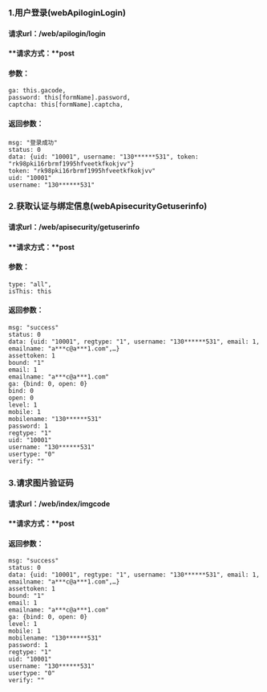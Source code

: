 ### 1.用户登录(webApiloginLogin)
#### **请求url：**/web/apilogin/login
#### **请求方式：**post
#### **参数：**
    ga: this.gacode,
    password: this[formName].password,
    captcha: this[formName].captcha,
#### **返回参数：**
    msg: "登录成功"
    status: 0
    data: {uid: "10001", username: "130******531", token: "rk98pki16rbrmf1995hfveetkfkokjvv"}
    token: "rk98pki16rbrmf1995hfveetkfkokjvv"
    uid: "10001"
    username: "130******531"

### 2.获取认证与绑定信息(webApisecurityGetuserinfo)
#### **请求url：**/web/apisecurity/getuserinfo
#### **请求方式：**post
#### **参数：**
    type: "all",
    isThis: this
#### **返回参数：**
    msg: "success"
    status: 0
    data: {uid: "10001", regtype: "1", username: "130******531", email: 1, emailname: "a***c@a***1.com",…}
    assettoken: 1
    bound: "1"
    email: 1
    emailname: "a***c@a***1.com"
    ga: {bind: 0, open: 0}
    bind: 0
    open: 0
    level: 1
    mobile: 1
    mobilename: "130******531"
    password: 1
    regtype: "1"
    uid: "10001"
    username: "130******531"
    usertype: "0"
    verify: ""
   
### 3.请求图片验证码
#### **请求url：**/web/index/imgcode
#### **请求方式：**post
#### **返回参数：**
    msg: "success"
    status: 0
    data: {uid: "10001", regtype: "1", username: "130******531", email: 1, emailname: "a***c@a***1.com",…}
    assettoken: 1
    bound: "1"
    email: 1
    emailname: "a***c@a***1.com"
    ga: {bind: 0, open: 0}
    level: 1
    mobile: 1
    mobilename: "130******531"
    password: 1
    regtype: "1"
    uid: "10001"
    username: "130******531"
    usertype: "0"
    verify: ""
